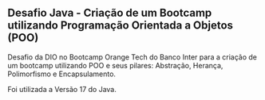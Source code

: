 ## Desafio Java - Criação de um Bootcamp utilizando Programação Orientada a Objetos (POO)

Desafio da DIO no Bootcamp Orange Tech do Banco Inter para a criação de um bootcamp utilizando POO e seus pilares: Abstração, Herança, Polimorfismo e Encapsulamento.

Foi utilizada a Versão 17 do Java.
